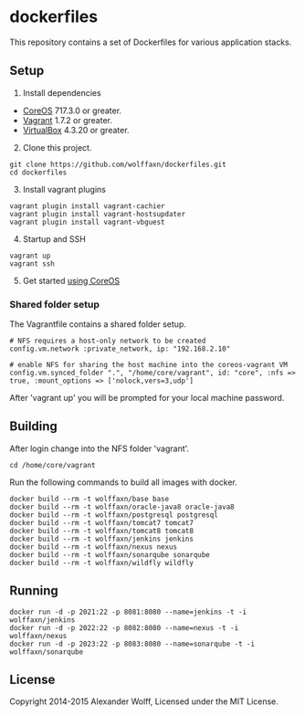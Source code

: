 # dockerfiles

This repository contains a set of Dockerfiles for various application stacks.

## Setup

1) Install dependencies

* [CoreOS](https://coreos.com) 717.3.0 or greater.
* [Vagrant](https://www.vagrantup.com) 1.7.2 or greater.
* [VirtualBox](https://www.virtualbox.org) 4.3.20 or greater.

2) Clone this project.

```
git clone https://github.com/wolffaxn/dockerfiles.git
cd dockerfiles
```

3) Install vagrant plugins

```
vagrant plugin install vagrant-cachier
vagrant plugin install vagrant-hostsupdater
vagrant plugin install vagrant-vbguest
```

4) Startup and SSH

```
vagrant up
vagrant ssh
```

5) Get started [using CoreOS](https://coreos.com/docs/using-coreos)

### Shared folder setup

The Vagrantfile contains a shared folder setup.

```
# NFS requires a host-only network to be created
config.vm.network :private_network, ip: "192.168.2.10"

# enable NFS for sharing the host machine into the coreos-vagrant VM
config.vm.synced_folder ".", "/home/core/vagrant", id: "core", :nfs => true, :mount_options => ['nolock,vers=3,udp']
```

After 'vagrant up' you will be prompted for your local machine password.

## Building

After login change into the NFS folder 'vagrant'.

```
cd /home/core/vagrant
```

Run the following commands to build all images with docker.

```
docker build --rm -t wolffaxn/base base
docker build --rm -t wolffaxn/oracle-java8 oracle-java8
docker build --rm -t wolffaxn/postgresql postgresql
docker build --rm -t wolffaxn/tomcat7 tomcat7
docker build --rm -t wolffaxn/tomcat8 tomcat8
docker build --rm -t wolffaxn/jenkins jenkins
docker build --rm -t wolffaxn/nexus nexus
docker build --rm -t wolffaxn/sonarqube sonarqube
docker build --rm -t wolffaxn/wildfly wildfly
```

## Running

```
docker run -d -p 2021:22 -p 8081:8080 --name=jenkins -t -i wolffaxn/jenkins
docker run -d -p 2022:22 -p 8082:8080 --name=nexus -t -i wolffaxn/nexus
docker run -d -p 2023:22 -p 8083:8080 --name=sonarqube -t -i wolffaxn/sonarqube
```

## License

Copyright 2014-2015 Alexander Wolff, Licensed under the MIT License.
